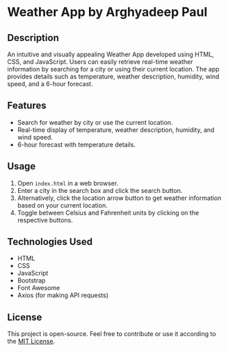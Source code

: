 # Weather App by Arghyadeep Paul

## Description

An intuitive and visually appealing Weather App developed using HTML, CSS, and JavaScript. Users can easily retrieve real-time weather information by searching for a city or using their current location. The app provides details such as temperature, weather description, humidity, wind speed, and a 6-hour forecast.

## Features

- Search for weather by city or use the current location.
- Real-time display of temperature, weather description, humidity, and wind speed.
- 6-hour forecast with temperature details.

## Usage

1. Open `index.html` in a web browser.
2. Enter a city in the search box and click the search button.
3. Alternatively, click the location arrow button to get weather information based on your current location.
4. Toggle between Celsius and Fahrenheit units by clicking on the respective buttons.

## Technologies Used

- HTML
- CSS
- JavaScript
- Bootstrap
- Font Awesome
- Axios (for making API requests)


## License

This project is open-source. Feel free to contribute or use it according to the [MIT License](LICENSE).
